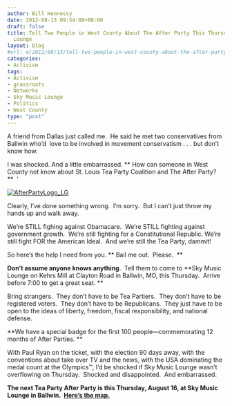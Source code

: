 ```yaml
---
author: Bill Hennessy
date: 2012-08-13 09:54:00+00:00
draft: false
title: Tell Two People in West County About The After Party This Thursday at Sky Music
  Lounge
layout: blog
#url: e/2012/08/13/tell-two-people-in-west-county-about-the-after-party-this-thursday-at-sky-music-lounge/
categories:
- Activism
tags:
- Activism
- grassroots
- Networks
- Sky Music Lounge
- Politics
- West County
type: "post"
---
```


A friend from Dallas just called me.  He said he met two conservatives from Ballwin who’d  love to be involved in movement conservatism . . . but don’t know how.

I was shocked. And a little embarrassed. ** How can someone in West County not know about St. Louis Tea Party Coalition and The After Party?**  '

[![AfterPartyLogo_LG](https://ludicrite.files.wordpress.com/2012/08/afterpartylogo_lg_thumb.png)
](https://ludicrite.files.wordpress.com/2012/08/afterpartylogo_lg.png)

Clearly, I’ve done something wrong.  I’m sorry.  But I can’t just throw my hands up and walk away.

We’re STILL fighing against Obamacare.  We’re STILL fighting against government growth.  We’re still fighting for a Constitutional Republic. We’re still fight FOR the American Ideal.  And we’re still the Tea Party, dammit!

So here’s the help I need from you. ** Bail me out.  Please.  **

**Don’t assume anyone knows anything**.  Tell them to come to **Sky Music Lounge on Kehrs Mill at Clayton Road in Ballwin, MO, this Thursday.  Arrive before 7:00 to get a great seat. **

Bring strangers.  They don’t have to be Tea Partiers.  They don’t have to be registered voters.  They don’t have to be Republicans.  They just have to be open to the ideas of liberty, freedom, fiscal responsibility, and national defense.

**We have a special badge for the first 100 people—commemorating 12 months of After Parties. **

With Paul Ryan on the ticket, with the election 90 days away, with the conventions about take over TV and the news, with the USA dominating the medal count at the Olympics™, I’d be shocked if Sky Music Lounge wasn’t overflowing on Thursday.  Shocked and disappointed.  And embarrassed.

**The next Tea Party After Party is this Thursday, August 16, at Sky Music Lounge in Ballwin.  [Here’s the map.](https://maps.google.com/maps?q=sky+music+lounge&hl=en&ll=38.607515,-90.565045&spn=0.008786,0.021136&fb=1&gl=us&hq=sky+music+lounge&cid=0,0,14725699772350072745&t=m&z=16&iwloc=A)**
